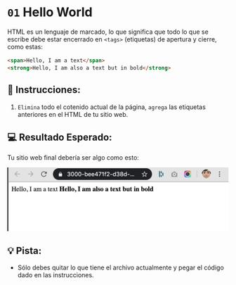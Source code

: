 # `01` Hello World

HTML es un lenguaje de marcado, lo que significa que todo lo que se escribe debe estar encerrado en `<tags>` (etiquetas) de apertura y cierre, como estas:

```html
<span>Hello, I am a text</span>
<strong>Hello, I am also a text but in bold</strong>
```

## 📝 Instrucciones:

1. `Elimina` todo el cotenido actual de la página, `agrega` las etiquetas anteriores en el HTML de tu sitio web.

## 💻 Resultado Esperado:

Tu sitio web final debería ser algo como esto:

![Preview for 01.1 HTML Exercises](../../.learn/assets/preview-01.1.png?raw=true)

## 💡 Pista:

+ Sólo debes quitar lo que tiene el archivo actualmente y pegar el código dado en las instrucciones.